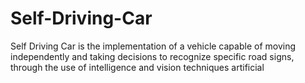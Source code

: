 # Self-Driving-Car
Self Driving Car is the implementation of a vehicle capable of moving independently and taking decisions to recognize specific road signs, through the use of intelligence and vision techniques artificial
